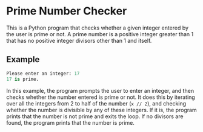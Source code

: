 # Prime Number Checker

This is a Python program that checks whether a given integer entered by the user is prime or not. A prime number is a positive integer greater than 1 that has no positive integer divisors other than 1 and itself.

## Example

```python
Please enter an integer: 17
17 is prime.
```

In this example, the program prompts the user to enter an integer, and then checks whether the number entered is prime or not. It does this by iterating over all the integers from 2 to half of the number (`x // 2`), and checking whether the number is divisible by any of these integers. If it is, the program prints that the number is not prime and exits the loop. If no divisors are found, the program prints that the number is prime.